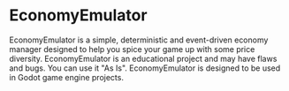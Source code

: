 # EconomyEmulator
EconomyEmulator is a simple, deterministic and event-driven economy manager designed to help you spice your game up with some price diversity.  EconomyEmulator is an educational project and may have flaws and bugs. You can use it "As Is".  EconomyEmulator is designed to be used in Godot game engine projects.
